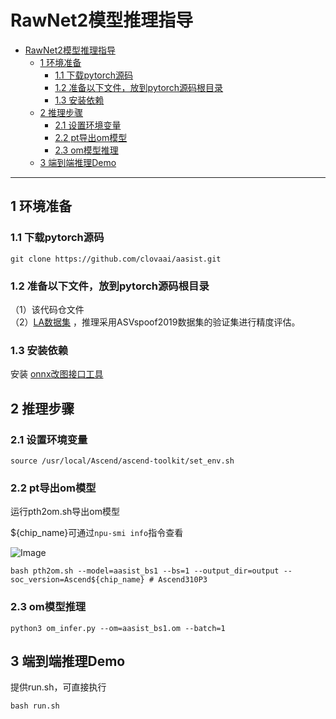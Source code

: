 # RawNet2模型推理指导

- [RawNet2模型推理指导](#rawnet2模型推理指导)
	- [1 环境准备](#1-环境准备)
		- [1.1 下载pytorch源码](#11-下载pytorch源码)
		- [1.2 准备以下文件，放到pytorch源码根目录](#12-准备以下文件放到pytorch源码根目录)
		- [1.3 安装依赖](#13-安装依赖)
	- [2 推理步骤](#2-推理步骤)
		- [2.1 设置环境变量](#21-设置环境变量)
		- [2.2 pt导出om模型](#22-pt导出om模型)
		- [2.3 om模型推理](#23-om模型推理)
	- [3 端到端推理Demo](#3-端到端推理demo)

------


## 1 环境准备

### 1.1 下载pytorch源码
```shell
git clone https://github.com/clovaai/aasist.git
```

### 1.2 准备以下文件，放到pytorch源码根目录
（1）该代码仓文件  
（2）[LA数据集](https://datashare.ed.ac.uk/handle/10283/3336) ，推理采用ASVspoof2019数据集的验证集进行精度评估。

### 1.3 安装依赖
安装 [onnx改图接口工具](https://gitee.com/peng-ao/om_gener)   

## 2 推理步骤
### 2.1 设置环境变量
```shell
source /usr/local/Ascend/ascend-toolkit/set_env.sh
```

### 2.2 pt导出om模型
运行pth2om.sh导出om模型

${chip_name}可通过`npu-smi info`指令查看

   ![Image](https://gitee.com/ascend/ModelZoo-PyTorch/raw/master/ACL_PyTorch/images/310P3.png)
```shell
bash pth2om.sh --model=aasist_bs1 --bs=1 --output_dir=output --soc_version=Ascend${chip_name} # Ascend310P3
```

### 2.3 om模型推理
```shell
python3 om_infer.py --om=aasist_bs1.om --batch=1
```

## 3 端到端推理Demo
提供run.sh，可直接执行
```shell
bash run.sh
```
